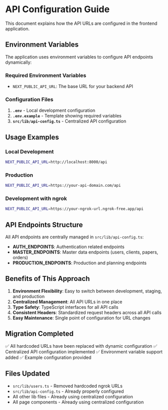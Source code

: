 # API Configuration Guide

This document explains how the API URLs are configured in the frontend application.

## Environment Variables

The application uses environment variables to configure API endpoints dynamically:

### Required Environment Variables

- `NEXT_PUBLIC_API_URL`: The base URL for your backend API

### Configuration Files

1. **`.env`** - Local development configuration
2. **`.env.example`** - Template showing required variables
3. **`src/lib/api-config.ts`** - Centralized API configuration

## Usage Examples

### Local Development
```bash
NEXT_PUBLIC_API_URL=http://localhost:8000/api
```

### Production
```bash
NEXT_PUBLIC_API_URL=https://your-api-domain.com/api
```

### Development with ngrok
```bash
NEXT_PUBLIC_API_URL=https://your-ngrok-url.ngrok-free.app/api
```

## API Endpoints Structure

All API endpoints are centrally managed in `src/lib/api-config.ts`:

- **AUTH_ENDPOINTS**: Authentication related endpoints
- **MASTER_ENDPOINTS**: Master data endpoints (users, clients, papers, orders)
- **PRODUCTION_ENDPOINTS**: Production and planning endpoints

## Benefits of This Approach

1. **Environment Flexibility**: Easy to switch between development, staging, and production
2. **Centralized Management**: All API URLs in one place
3. **Type Safety**: TypeScript interfaces for all API calls
4. **Consistent Headers**: Standardized request headers across all API calls
5. **Easy Maintenance**: Single point of configuration for URL changes

## Migration Completed

✅ All hardcoded URLs have been replaced with dynamic configuration
✅ Centralized API configuration implemented
✅ Environment variable support added
✅ Example configuration provided

## Files Updated

- `src/lib/users.ts` - Removed hardcoded ngrok URLs
- `src/lib/api-config.ts` - Already properly configured
- All other lib files - Already using centralized configuration
- All page components - Already using centralized configuration